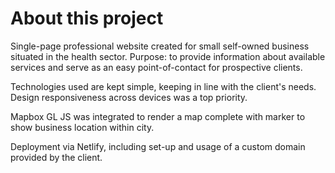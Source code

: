 # About this project

Single-page professional website created for small self-owned business situated in the health sector. Purpose: to provide information about available services and serve as an easy point-of-contact for prospective clients.

Technologies used are kept simple, keeping in line with the client's needs. Design responsiveness across devices was a top priority.

Mapbox GL JS was integrated to render a map complete with marker to show business location within city.

Deployment via Netlify, including set-up and usage of a custom domain provided by the client. 
